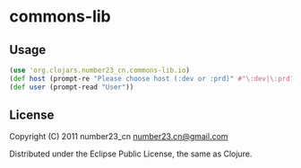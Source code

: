 # commons-lib

## Usage

``` clojure
(use 'org.clojars.number23_cn.commons-lib.io)
(def host (prompt-re "Please choose host (:dev or :prd)" #"\:dev|\:prd"))
(def user (prompt-read "User"))
```


## License

Copyright (C) 2011 number23_cn <number23.cn@gmail.com>

Distributed under the Eclipse Public License, the same as Clojure.
